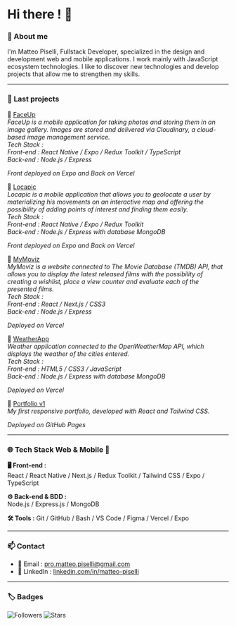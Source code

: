 # Hi there ! 👋

### 🧾 About me


I'm Matteo Piselli, Fullstack Developer, specialized in the design and development web and mobile applications. I work mainly with JavaScript ecosystem technologies. I like to discover new technologies and develop projects that allow me to strengthen my skills.

---

### 🚀 Last projects
🔹 [FaceUp](https://github.com/MatteoPiselli/faceup-frontend)  
   *FaceUp is a mobile application for taking photos and storing them in an image gallery. Images are stored and delivered via Cloudinary, a cloud-based image management service.*  
   *Tech Stack :  
   Front-end : React Native / Expo / Redux Toolkit / TypeScript    
   Back-end : Node.js / Express*

  *Front deployed on Expo and Back on Vercel*

🔹 [Locapic](https://github.com/MatteoPiselli/locapic-frontend)  
   *Locapic is a mobile application that allows you to geolocate a user by materializing his movements on an interactive map and offering the possibility of adding points of interest and finding them easily.*  
   *Tech Stack :  
   Front-end : React Native / Expo / Redux Toolkit  
   Back-end : Node.js / Express with database MongoDB*

  *Front deployed on Expo and Back on Vercel*

🔹 [MyMoviz](https://mymoviz-frontend-matteo-pisellis-projects.vercel.app/)  
  *MyMoviz is a website connected to The Movie Database (TMDB) API, that allows you to display the latest released films with the possibility of creating a wishlist, place a view counter and evaluate each of the presented films.*  
  *Tech Stack :  
     Front-end : React / Next.js / CSS3  
     Back-end : Node.js / Express*   
     
  *Deployed on Vercel*

🔹 [WeatherApp](https://weatherapp-frontend-matteo-pisellis-projects.vercel.app/)  
  *Weather application connected to the OpenWeatherMap API, which displays the weather of the cities entered.*  
  *Tech Stack :  
     Front-end : HTML5 / CSS3 / JavaScript  
     Back-end : Node.js / Express with database MongoDB*
  
  *Deployed on Vercel*
  
🔹 [Portfolio v1](https://matteopiselli.github.io/react-portfolio/)  
  *My first responsive portfolio, developed with React and Tailwind CSS.*

  *Deployed on GitHub Pages*

---

### 🌐 Tech Stack Web & Mobile 📱

**🖥 Front-end :**  
React / React Native / Next.js / Redux Toolkit / Tailwind CSS / Expo / TypeScript

**⚙ Back-end & BDD :**  
Node.js / Express.js / MongoDB

**🛠 Tools :**
Git / GitHub / Bash / VS Code / Figma / Vercel / Expo

---

### 📫 Contact

- 📧 Email : [pro.matteo.piselli@gmail.com](mailto:pro.matteo.piselli@gmail.com)  
- 💼 LinkedIn : [linkedin.com/in/matteo-piselli](https://www.linkedin.com/in/matteo-piselli)  

---

### 🏷️ Badges

![Followers](https://img.shields.io/github/followers/MatteoPiselli?label=Abonnés&style=social)
![Stars](https://img.shields.io/github/stars/MatteoPiselli?style=social)
